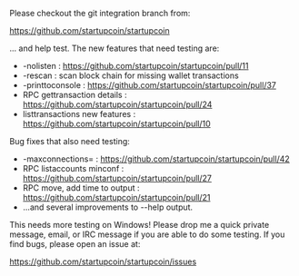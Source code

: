 Please checkout the git integration branch from:

https://github.com/startupcoin/startupcoin

... and help test.  The new features that need testing are:

* -nolisten : https://github.com/startupcoin/startupcoin/pull/11
* -rescan : scan block chain for missing wallet transactions
* -printtoconsole : https://github.com/startupcoin/startupcoin/pull/37
* RPC gettransaction details : https://github.com/startupcoin/startupcoin/pull/24
* listtransactions new features : https://github.com/startupcoin/startupcoin/pull/10

Bug fixes that also need testing:

* -maxconnections= : https://github.com/startupcoin/startupcoin/pull/42
* RPC listaccounts minconf : https://github.com/startupcoin/startupcoin/pull/27
* RPC move, add time to output : https://github.com/startupcoin/startupcoin/pull/21
* ...and several improvements to --help output.

This needs more testing on Windows!  Please drop me a quick private message, email, or IRC message if you are able to do some testing.  If you find bugs, please open an issue at:

https://github.com/startupcoin/startupcoin/issues
